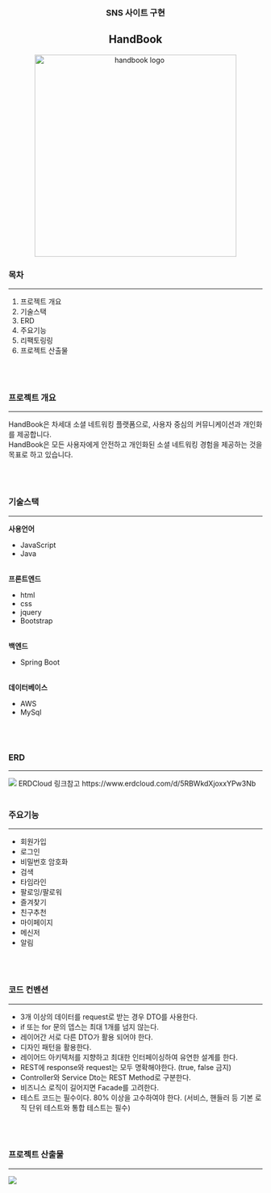 <div align='center'>
<h3>SNS 사이트 구현</h3>
<h2>HandBook</h2>
<img src='https://github.com/ssangyongHandbook/handbook/assets/124232240/f086e79a-7b6b-4cdb-9502-65050c27db90' alt='handbook logo' width='400'>
</div>
<div>
  <h3>목차</h3>
  <hr>
  <ol>
    <li>프로젝트 개요</li>
    <li>기술스택</li>
    <li>ERD</li>
    <li>주요기능</li>
    <li>리팩토링링</li>
    <li>프로젝트 산출물</li>
  </ol>
  <br><br>
  <h3>프로젝트 개요</h3>
  <hr>
  <p>
    HandBook은 차세대 소셜 네트워킹 플랫폼으로, 사용자 중심의 커뮤니케이션과 개인화를 제공합니다.<br>
    HandBook은 모든 사용자에게 안전하고 개인화된 소셜 네트워킹 경험을 제공하는 것을 목표로 하고 있습니다.
  </p>
  <br><br>
  <h3>기술스택</h3>
  <hr>
  <b>사용언어</b>
  <br>
  <ul>
    <li>JavaScript</li>
    <li>Java</li>
  </ul>
  <br>
  <b>프론트엔드</b>
  <br>
  <ul>
    <li>html</li>
    <li>css</li>
    <li>jquery</li>
    <li>Bootstrap</li>
  </ul>
  <br>
  <b>백엔드</b>
  <br>
  <ul>
    <li>Spring Boot</li>
  </ul>
  <br>
  <b>데이터베이스</b>
  <br>
  <ul>
    <li>AWS</li>
    <li>MySql</li>
  </ul>
  <br><br>
  <h3>ERD</h3>
  <hr>
  <img src='https://github.com/ssangyongHandbook/handbook/assets/124232240/6f952ee4-58fb-4bd8-afbe-300a0dc70964'>
  ERDCloud 링크참고 https://www.erdcloud.com/d/5RBWkdXjoxxYPw3Nb
  <br><br>
  <h3>주요기능</h3>
  <hr>
  <ul>
    <li>회원가입</li>
    <li>로그인</li>
    <li>비밀번호 암호화</li>
    <li>검색</li>
    <li>타임라인</li>
    <li>팔로잉/팔로워</li>
    <li>즐겨찾기</li>
    <li>친구추천</li>
    <li>마이페이지</li>
    <li>메신저</li>
    <li>알림</li>
  </ul>
  <br><br>
<h3>코드 컨벤션</h3>
<hr>
<ul>
    <li>3개 이상의 데이터를 request로 받는 경우 DTO를 사용한다. </li>
    <li>if 또는 for 문의 뎁스는 최대 1개를 넘지 않는다.</li>
    <li>레이어간 서로 다른 DTO가 활용 되어야 한다.</li>
    <li>디자인 패턴을 활용한다. </li>
    <li>레이어드 아키텍처를 지향하고 최대한 인터페이싱하여 유연한 설계를 한다.</li>
    <li>REST에 response와 request는 모두 명확해야한다. (true, false 금지)</li>
    <li>Controller와 Service Dto는 REST Method로 구분한다.</li>
    <li>비즈니스 로직이 길어지면 Facade를 고려한다.</li>
    <li>테스트 코드는 필수이다. 80% 이상을 고수하여야 한다. (서비스, 핸들러 등 기본 로직 단위 테스트와 통합 테스트는 필수)</li>
  </ul>


  <br><br>
  <h3>프로젝트 산출물</h3>
  <hr>
  <a href='https://youtu.be/sdiJD54SL24'><img src='http://img.youtube.com/vi/sdiJD54SL24/0.jpg'></a>
 
  
</div>
